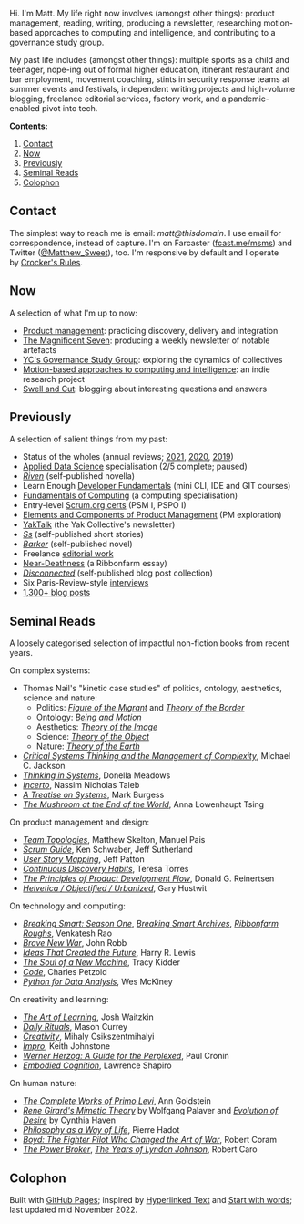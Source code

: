 Hi. I'm Matt. My life right now involves (amongst other things): product management, reading, writing, producing a newsletter, researching motion-based approaches to computing and intelligence, and contributing to a governance study group.

My past life includes (amongst other things): multiple sports as a child and teenager, nope-ing out of formal higher education, itinerant restaurant and bar employment, movement coaching, stints in security response teams at summer events and festivals, independent writing projects and high-volume blogging, freelance editorial services, factory work, and a pandemic-enabled pivot into tech.

**Contents:**

1. [Contact](https://www.msweet.net/#contact)
2. [Now](https://www.msweet.net/#now)
3. [Previously](https://www.msweet.net/#previously)
4. [Seminal Reads](https://www.msweet.net/#seminal-reads)
5. [Colophon](https://www.msweet.net/#seminal-reads)

## Contact

The simplest way to reach me is email: _matt@thisdomain_. I use email for correspondence, instead of capture. I'm on Farcaster ([fcast.me/msms](https://fcast.me/msms)) and Twitter ([@Matthew_Sweet](https://twitter.com/Matthew_Sweet)), too. I'm responsive by default and I operate by [Crocker's Rules](http://sl4.org/crocker.html).

## Now

A selection of what I'm up to now:

- [Product management](https://swellandcut.com/useful-fictions/): practicing discovery, delivery and integration
- [The Magnificent Seven](https://buttondown.email/mag7): producing a weekly newsletter of notable artefacts
- [YC's Governance Study Group](https://www.yakcollective.org/projects/yak-online-governance-primer): exploring the dynamics of collectives
- [Motion-based approaches to computing and intelligence](https://aeon.co/ideas/is-nature-continuous-or-discrete-how-the-atomist-error-was-born): an indie research project
- [Swell and Cut](https://swellandcut.com): blogging about interesting questions and answers

## Previously

A selection of salient things from my past:

- Status of the wholes (annual reviews; [2021](https://swellandcut.com/sotw-2021), [2020](https://swellandcut.com/sotw2020), [2019](https://swellandcut.com/2019/01/29/the-status-of-the-wholes/))
- [Applied Data Science](https://www.coursera.org/specializations/data-science-python) specialisation (2/5 complete; paused)
- [_Riven_](https://swellandcut.com/riven) (self-published novella)
- Learn Enough [Developer Fundamentals](https://www.learnenough.com/courses) (mini CLI, IDE and GIT courses)
- [Fundamentals of Computing](https://www.coursera.org/specializations/computer-fundamentals) (a computing specialisation)
- Entry-level [Scrum.org certs](https://www.scrum.org/professional-scrum-certifications) (PSM I, PSPO I)
- [Elements and Components of Product Management](https://swellandcut.com/ecpm) (PM exploration)
- [YakTalk](https://yakcollective.substack.com/) (the Yak Collective's newsletter)
- [_Ss_](https://swellandcut.com/ss) (self-published short stories)
- [_Barker_](https://swellandcut.com/barker) (self-published novel)
- Freelance [editorial work](https://swellandcut.com/editorial)
- [Near-Deathness](https://www.ribbonfarm.com/2018/06/21/near-deathness/) (a Ribbonfarm essay)
- [_Disconnected_](https://swellandcut.com/disconnected) (self-published blog post collection)
- Six Paris-Review-style [interviews](https://swellandcut.com/interviews)
- [1,300+ blog posts](https://swellandcut.com/archive)

## Seminal Reads

A loosely categorised selection of impactful non-fiction books from recent years.

On complex systems:

- Thomas Nail's "kinetic case studies" of politics, ontology, aesthetics, science and nature:
    - Politics: [_Figure of the Migrant_](https://www.sup.org/books/title/?id=23425) and [_Theory of the Border_](https://global.oup.com/academic/product/theory-of-the-border-9780190618650)
    - Ontology: [_Being and Motion_](https://global.oup.com/academic/product/being-and-motion-9780190908911)
    - Aesthetics: [_Theory of the Image_](https://global.oup.com/academic/product/theory-of-the-image-9780190050085)
    - Science: [_Theory of the Object_](https://edinburghuniversitypress.com/book-theory-of-the-object.html)
    - Nature: [_Theory of the Earth_](https://www.sup.org/books/title/?id=33107)
- [_Critical Systems Thinking and the Management of Complexity_](https://www.wiley.com/en-gb/Critical+Systems+Thinking+and+the+Management+of+Complexity-p-9781119118398), Michael C. Jackson
- [_Thinking in Systems_](https://www.chelseagreen.com/product/thinking-in-systems/), Donella Meadows
- [_Incerto_](https://www.fooledbyrandomness.com), Nassim Nicholas Taleb
- [_A Treatise on Systems_](http://markburgess.org/treatise.html), Mark Burgess
- [_The Mushroom at the End of the World_](https://press.princeton.edu/books/paperback/9780691220550/the-mushroom-at-the-end-of-the-world), Anna Lowenhaupt Tsing

On product management and design:

- [_Team Topologies_](https://teamtopologies.com/book), Matthew Skelton, Manuel Pais
- [_Scrum Guide_](https://scrumguides.org/scrum-guide.html), Ken Schwaber, Jeff Sutherland
- [_User Story Mapping_](https://www.jpattonassociates.com/story-mapping/), Jeff Patton
- [_Continuous Discovery Habits_](https://www.producttalk.org/2021/05/continuous-discovery-habits/), Teresa Torres
- [_The Principles of Product Development Flow_](https://www.amazon.co.uk/Principles-Product-Development-Flow-Generation/dp/1935401009), Donald G. Reinertsen
- [_Helvetica / Objectified / Urbanized_](https://www.hustwit.com/interviewsbook), Gary Hustwit

On technology and computing:

- [_Breaking Smart: Season One_](https://www.amazon.com/dp/B079Q77446), [_Breaking Smart Archives_](https://www.amazon.com/Breaking-Smart-Archives-Selected-Newsletters-ebook/dp/B088K7N3LD), [_Ribbonfarm Roughs_](https://www.amazon.com/gp/product/B078J691KZ), Venkatesh Rao
- [_Brave New War_](https://www.amazon.com/dp/0471780790?tag=ref=nosim/globalguerril-20), John Robb
- [_Ideas That Created the Future_](https://direct.mit.edu/books/book/5003/Ideas-That-Created-the-FutureClassic-Papers-of), Harry R. Lewis
- [_The Soul of a New Machine_](https://en.wikipedia.org/wiki/The_Soul_of_a_New_Machine), Tracy Kidder
- [_Code_](https://www.codehiddenlanguage.com), Charles Petzold
- [_Python for Data Analysis_](https://www.oreilly.com/library/view/python-for-data/9781449323592/), Wes McKiney

On creativity and learning:

- [_The Art of Learning_](https://www.joshwaitzkin.com/the-art-of-learning), Josh Waitzkin
- [_Daily Rituals_](https://www.masoncurrey.com/daily-rituals), Mason Currey
- [_Creativity_](https://www.harpercollins.com/products/creativity-mihaly-csikszentmihalyi?variant=32205941211170), Mihaly Csikszentmihalyi
- [_Impro_](https://www.amazon.co.uk/Impro-Performance-Books-Improvisation-Theatre/dp/0713687010), Keith Johnstone
- [_Werner Herzog: A Guide for the Perplexed_](https://us.macmillan.com/books/9780571259779/wernerherzogaguidefortheperplexed), Paul Cronin
- [_Embodied Cognition_](https://www.routledge.com/Embodied-Cognition/Shapiro/p/book/9781138746992), Lawrence Shapiro

On human nature:

- [_The Complete Works of Primo Levi_](https://www.penguin.co.uk/books/106486/the-complete-works-of-primo-levi-by-primo-levi/9780713999563), Ann Goldstein
- [_Rene Girard's Mimetic Theory_](https://mimetictheory.com/books/rene-girards-mimetic-theory/) by Wolfgang Palaver and [_Evolution of Desire_](https://msupress.org/9781611862836/evolution-of-desire/) by Cynthia Haven
- [_Philosophy as a Way of Life_](https://www.amazon.co.uk/Philosophy-Way-Life-Spiritual-Exercises/dp/0631180338), Pierre Hadot
- [_Boyd: The Fighter Pilot Who Changed the Art of War_](https://www.amazon.com/Boyd-Fighter-Pilot-Who-Changed/dp/0316796883), Robert Coram
- [_The Power Broker_](https://en.wikipedia.org/wiki/The_Power_Broker), [_The Years of Lyndon Johnson_](https://en.wikipedia.org/wiki/The_Years_of_Lyndon_Johnson), Robert Caro

## Colophon

Built with [GitHub Pages](https://pages.github.com); inspired by [Hyperlinked Text](https://sjmulder.nl/en/textonly.html) and [Start with words](https://justinjackson.ca/words.html); last updated mid November 2022.
